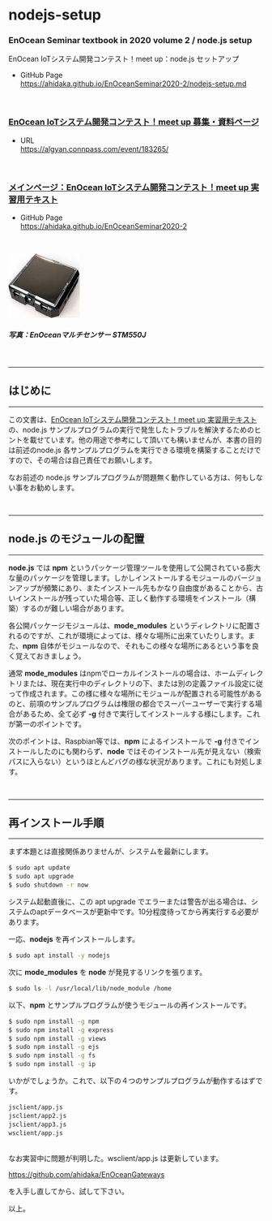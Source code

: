# nodejs-setup

### EnOcean Seminar textbook in 2020 volume 2 / node.js setup

EnOcean IoTシステム開発コンテスト！meet up：node.js セットアップ

- GitHub Page<br/>
    https://ahidaka.github.io/EnOceanSeminar2020-2/nodejs-setup.md

<br/>

### [EnOcean IoTシステム開発コンテスト！meet up 募集・資料ページ](https://algyan.connpass.com/event/183265/)

- URL<br/>
    https://algyan.connpass.com/event/183265/

<br/>

### [メインページ：EnOcean IoTシステム開発コンテスト！meet up 実習用テキスト](README.md)

- GitHub Page<br/>
    https://ahidaka.github.io/EnOceanSeminar2020-2

<br/>

![EnOceanマルチセンサー STM550J](image/stm550jp50.jpg)
##### 写真：EnOceanマルチセンサー STM550J
<br/>

---
## はじめに
---

この文書は、[EnOcean IoTシステム開発コンテスト！meet up 実習用テキスト](README.md)の、node.js サンプルプログラムの実行で発生したトラブルを解決するためのヒントを載せています。他の用途で参考にして頂いても構いませんが、本書の目的は前述のnode.js 各サンプルプログラムを実行できる環境を構築することだけですので、その場合は自己責任でお願いします。

なお前述の node.js サンプルプログラムが問題無く動作している方は、何もしない事をお勧めします。

<br/>

---
## node.js のモジュールの配置
---

**node.js** では **npm** というパッケージ管理ツールを使用して公開されている膨大な量のパッケージを管理します。しかしインストールするモジュールのバージョンアップが頻繁にあり、またインストール先もかなり自由度があることから、古いインストールが残っていた場合等、正しく動作する環境をインストール（構築）するのが難しい場合があります。

各公開パッケージモジュールは、**mode_modules** というディレクトリに配置されるのですが、これが環境によっては、様々な場所に出来ていたりします。また、**npm** 自体がモジュールなので、それもこの様々な場所にあるという事を良く覚えておきましょう。

通常 **mode_modules** はnpmでローカルインストールの場合は、ホームディレクトリまたは、現在実行中のディレクトリの下、または別の定義ファイル設定に従って作成されます。この様に様々な場所にモジュールが配置される可能性があるのと、前項のサンプルプログラムは権限の都合でスーパーユーザーで実行する場合があるため、全て必ず **-g** 付きで実行してインストールする様にします。これが第一のポイントです。

次のポイントは、Raspbian等では、**npm** によるインストールで **-g** 付きでインストールしたのにも関わらず、**node** ではそのインストール先が見えない（検索パスに入らない）というほとんどバグの様な状況があります。これにも対処します。

<br/>

---
## 再インストール手順
---

まず本題とは直接関係ありませんが、システムを最新にします。

```sh
$ sudo apt update
$ sudo apt upgrade
$ sudo shutdown -r now
```

システム起動直後に、この apt upgrade でエラーまたは警告が出る場合は、システムのaptデータベースが更新中です。10分程度待ってから再実行する必要があります。

一応、**nodejs** を再インストールします。

```sh
$ sudo apt install -y nodejs
```

次に **mode_modules** を **node** が発見するリンクを張ります。

```sh
$ sudo ls -l /usr/local/lib/node_module /home
```

以下、**npm** とサンプルプログラムが使うモジュールの再インストールです。

```sh
$ sudo npm install -g npm
$ sudo npm install -g express
$ sudo npm install -g views
$ sudo npm install -g ejs
$ sudo npm install -g fs
$ sudo npm install -g ip
```

いかがでしょうか。これで、以下の４つのサンプルプログラムが動作するはずです。

```sh
jsclient/app.js
jsclient/app2.js
jsclient/app3.js
wsclient/app.js
```

<br/>
なお実習中に問題が判明した。wsclient/app.js は更新しています。<br/>

https://github.com/ahidaka/EnOceanGateways

を入手し直してから、試して下さい。

以上。


